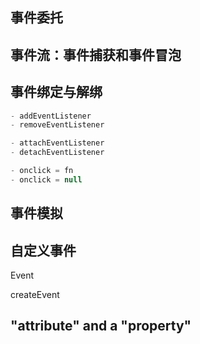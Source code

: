 

## 事件委托

## 事件流：事件捕获和事件冒泡



## 事件绑定与解绑

```js
- addEventListener
- removeEventListener

- attachEventListener
- detachEventListener

- onclick = fn
- onclick = null
```

## 事件模拟

## 自定义事件

Event

createEvent

## "attribute" and a "property"